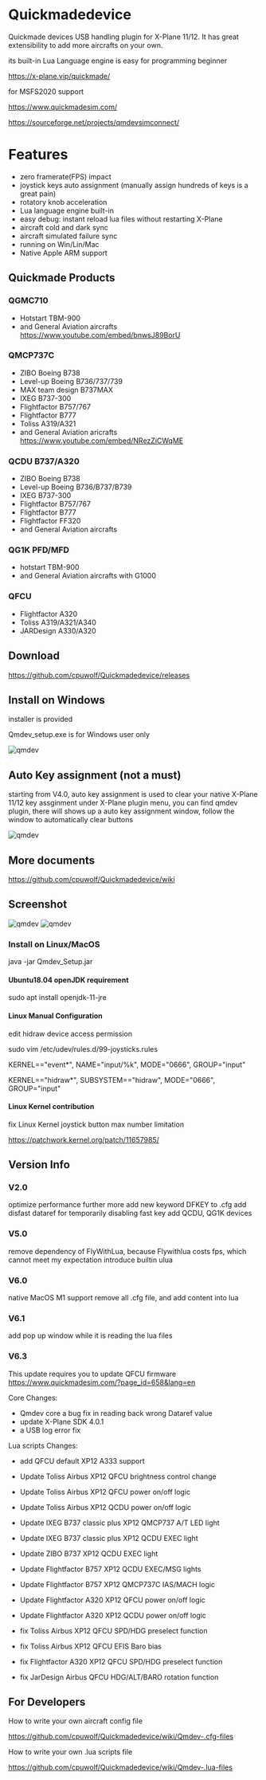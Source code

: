 # Quickmadedevice

Quickmade devices USB handling plugin for X-Plane 11/12. It has great extensibility to add more aircrafts on your own.

its built-in Lua Language engine is easy for programming beginner

https://x-plane.vip/quickmade/


for MSFS2020 support

https://www.quickmadesim.com/

https://sourceforge.net/projects/qmdevsimconnect/

# Features

 * zero framerate(FPS) impact
 * joystick keys auto assignment (manually assign hundreds of keys is a great pain)
 * rotatory knob acceleration
 * Lua language engine built-in
 * easy debug: instant reload lua files without restarting X-Plane
 * aircraft cold and dark sync
 * aircraft simulated failure sync
 * running on Win/Lin/Mac
 * Native Apple ARM support


## Quickmade Products ##

### QGMC710

  * Hotstart TBM-900
  * and General Aviation aircrafts
    https://www.youtube.com/embed/bnwsJ89BorU
 

### QMCP737C

   * ZIBO Boeing B738
   * Level-up Boeing B736/737/739
   * MAX team design B737MAX
   * IXEG B737-300
   * Flightfactor B757/767
   * Flightfactor B777
   * Toliss A319/A321
   * and General Aviation aricrafts
     https://www.youtube.com/embed/NRezZiCWqME

### QCDU B737/A320

   * ZIBO Boeing B738
   * Level-up Boeing B736/B737/B739
   * IXEG B737-300
   * Flightfactor B757/767
   * Flightfactor B777
   * Flightfactor FF320
   * and General Aviation aircrafts
  
### QG1K PFD/MFD

  * hotstart TBM-900
  * and General Aviation aircrafts with G1000
  
  
### QFCU

  * Flightfactor A320
  * Toliss A319/A321/A340
  * JARDesign A330/A320

## Download

https://github.com/cpuwolf/Quickmadedevice/releases

## Install on Windows

installer is provided

Qmdev_setup.exe is for Windows user only


![qmdev](img/qmdevinstaller.gif)

## Auto Key assignment (not a must)

starting from V4.0, auto key assignment is used to clear your native X-Plane 11/12 key assginment
under X-Plane plugin menu, you can find qmdev plugin, there will shows up a auto key assignment window, follow the window to automatically clear buttons


![qmdev](img/autokey.JPG)



## More documents

https://github.com/cpuwolf/Quickmadedevice/wiki

## Screenshot ##

![qmdev](img/qmdev_setup.jpg)
![qmdev](img/nocost.jpg)

### Install on Linux/MacOS ###
java -jar Qmdev_Setup.jar

#### Ubuntu18.04 openJDK requirement ####

sudo apt install openjdk-11-jre

#### Linux Manual Configuration ####

edit hidraw device access permission

sudo vim /etc/udev/rules.d/99-joysticks.rules

KERNEL=="event*", NAME="input/%k", MODE="0666", GROUP="input"

KERNEL=="hidraw*", SUBSYSTEM=="hidraw", MODE="0666", GROUP="input"



#### Linux Kernel contribution ####
fix Linux Kernel joystick button max number limitation

https://patchwork.kernel.org/patch/11657985/

## Version Info ##
### V2.0 ###
optimize performance further more
add new keyword DFKEY to .cfg
add disfast dataref for temporarily disabling fast key
add QCDU, QG1K devices

### V5.0 ###
remove dependency of FlyWithLua, because Flywithlua costs fps, which cannot meet my expectation
introduce builtin ulua

### V6.0 ###
native MacOS M1 support
remove all .cfg file, and add content into lua

### V6.1 ###
add pop up window while it is reading the lua files

### V6.3 ###

This update requires you to update QFCU firmware
https://www.quickmadesim.com/?page_id=658&lang=en

Core Changes:

 * Qmdev core a bug fix in reading back wrong Dataref value
 * update X-Plane SDK 4.0.1
 * a USB log error fix

Lua scripts Changes:

 * add QFCU default XP12 A333 support

 * Update Toliss Airbus XP12 QFCU brightness control change
 * Update Toliss Airbus XP12 QFCU power on/off logic
 * Update Toliss Airbus XP12 QCDU power on/off logic
 * Update IXEG B737 classic plus XP12 QMCP737 A/T LED light
 * Update IXEG B737 classic plus XP12 QCDU EXEC light

 * Update ZIBO B737 XP12 QCDU EXEC light
 * Update Flightfactor B757 XP12 QCDU EXEC/MSG lights
 * Update Flightfactor B757 XP12 QMCP737C IAS/MACH logic
 * Update Flightfactor A320 XP12 QFCU power on/off logic
 * Update Flightfactor A320 XP12 QCDU power on/off logic

 * fix Toliss Airbus XP12 QFCU SPD/HDG preselect function
 * fix Toliss Airbus XP12 QFCU EFIS Baro bias 
 * fix Flightfactor A320 XP12 QFCU SPD/HDG preselect function
 * fix JarDesign Airbus QFCU HDG/ALT/BARO rotation function


## For Developers ##

How to write your own aircraft config file

https://github.com/cpuwolf/Quickmadedevice/wiki/Qmdev-.cfg-files

How to write your own .lua scripts file

https://github.com/cpuwolf/Quickmadedevice/wiki/Qmdev-.lua-files
